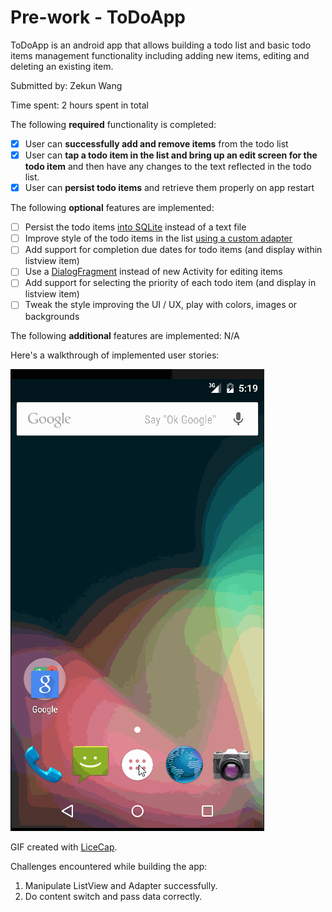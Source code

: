 # Pre-work - ToDoApp

ToDoApp is an android app that allows building a todo list and basic todo items management functionality including adding new items, editing and deleting an existing item.

Submitted by: Zekun Wang

Time spent: 2 hours spent in total

The following **required** functionality is completed:

* [x] User can **successfully add and remove items** from the todo list
* [x] User can **tap a todo item in the list and bring up an edit screen for the todo item** and then have any changes to the text reflected in the todo list.
* [x] User can **persist todo items** and retrieve them properly on app restart

The following **optional** features are implemented:

* [ ] Persist the todo items [into SQLite](http://guides.codepath.com/android/Persisting-Data-to-the-Device#sqlite) instead of a text file
* [ ] Improve style of the todo items in the list [using a custom adapter](http://guides.codepath.com/android/Using-an-ArrayAdapter-with-ListView)
* [ ] Add support for completion due dates for todo items (and display within listview item)
* [ ] Use a [DialogFragment](http://guides.codepath.com/android/Using-DialogFragment) instead of new Activity for editing items
* [ ] Add support for selecting the priority of each todo item (and display in listview item)
* [ ] Tweak the style improving the UI / UX, play with colors, images or backgrounds

The following **additional** features are implemented: N/A

Here's a walkthrough of implemented user stories:

![Video Walkthrough](ToDoApp.gif)

GIF created with [LiceCap](http://www.cockos.com/licecap/).

Challenges encountered while building the app:

1. Manipulate ListView and Adapter successfully.
2. Do content switch and pass data correctly.
